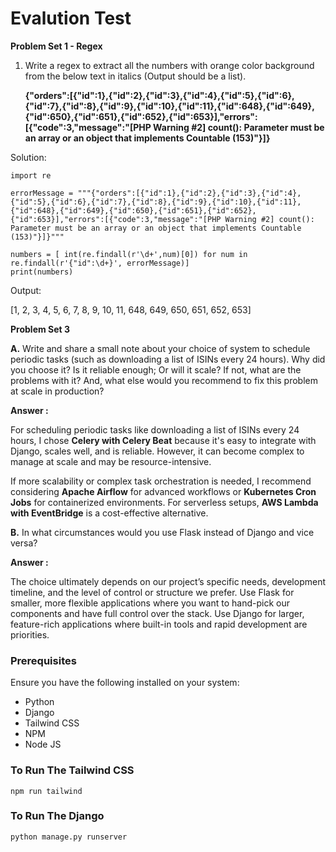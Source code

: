 # **Evalution Test**

**Problem Set 1 - Regex**

1. Write a regex to extract all the numbers with orange color background from the below text in italics (Output should be a list).

   **{"orders":[{"id":1},{"id":2},{"id":3},{"id":4},{"id":5},{"id":6},{"id":7},{"id":8},{"id":9},{"id":10},{"id":11},{"id":648},{"id":649},{"id":650},{"id":651},{"id":652},{"id":653}],"errors":[{"code":3,"message":"[PHP Warning #2] count(): Parameter must be an array or an object that implements Countable (153)"}]}**

Solution:

```
import re

errorMessage = """{"orders":[{"id":1},{"id":2},{"id":3},{"id":4},{"id":5},{"id":6},{"id":7},{"id":8},{"id":9},{"id":10},{"id":11},{"id":648},{"id":649},{"id":650},{"id":651},{"id":652},{"id":653}],"errors":[{"code":3,"message":"[PHP Warning #2] count(): Parameter must be an array or an object that implements Countable (153)"}]}"""

numbers = [ int(re.findall(r'\d+',num)[0]) for num in re.findall(r'{"id":\d+}', errorMessage)]
print(numbers)
```

Output:

[1, 2, 3, 4, 5, 6, 7, 8, 9, 10, 11, 648, 649, 650, 651, 652, 653]

**Problem Set 3**

**A.** Write and share a small note about your choice of system to schedule periodic tasks (such as downloading a list of ISINs every 24 hours). Why did you choose it? Is it reliable enough; Or will it scale? If not, what are the problems with it? And, what else would you recommend to fix this problem at scale in production?

**Answer :**

For scheduling periodic tasks like downloading a list of ISINs every 24 hours, I chose **Celery with Celery Beat** because it's easy to integrate with Django, scales well, and is reliable. However, it can become complex to manage at scale and may be resource-intensive.

If more scalability or complex task orchestration is needed, I recommend considering **Apache Airflow** for advanced workflows or
**Kubernetes Cron Jobs** for containerized environments. For serverless setups, **AWS Lambda with EventBridge** is a cost-effective alternative.

**B.** In what circumstances would you use Flask instead of Django and vice versa?

**Answer :**

The choice ultimately depends on our project’s specific needs, development timeline, and the level of control or structure we prefer.
Use Flask for smaller, more flexible applications where you want to hand-pick our components and have full control over the stack.
Use Django for larger, feature-rich applications where built-in tools and rapid development are priorities.

### Prerequisites

Ensure you have the following installed on your system:

- Python
- Django
- Tailwind CSS
- NPM
- Node JS

### To Run The Tailwind CSS

    npm run tailwind

### To Run The Django

    python manage.py runserver
